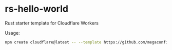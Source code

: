# rs-hello-world
Rust starter template for Cloudflare Workers

Usage:
```sh
npm create cloudflare@latest -- --template https://github.com/megaconfidence/hello-world-rs
```
